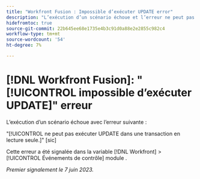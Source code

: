 ```yaml
---
title: "Workfront Fusion : Impossible d’exécuter UPDATE error"
description: "L’exécution d’un scénario échoue et l’erreur ne peut pas exécuter UPDATE dans une transaction en lecture seule."
hidefromtoc: true
source-git-commit: 22b645ee68e1735e4b3c91d0a88e2e2855c982c4
workflow-type: tm+mt
source-wordcount: '54'
ht-degree: 7%

---
```



# [!DNL Workfront Fusion]: &quot;[!UICONTROL impossible d’exécuter UPDATE]&quot; erreur

L’exécution d’un scénario échoue avec l’erreur suivante :

&quot;[!UICONTROL ne peut pas exécuter UPDATE dans une transaction en lecture seule.]&quot; [sic]

Cette erreur a été signalée dans la variable [!DNL Workfront] > [!UICONTROL Événements de contrôle] module .

_Premier signalement le 7 juin 2023._

